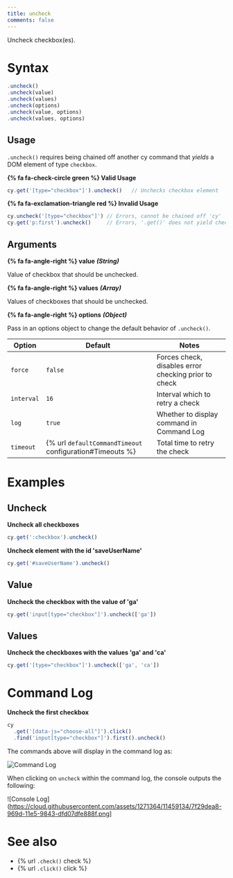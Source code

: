 ```yaml
---
title: uncheck
comments: false
---
```


Uncheck checkbox(es).

# Syntax

```javascript
.uncheck()
.uncheck(value)
.uncheck(values)
.uncheck(options)
.uncheck(value, options)
.uncheck(values, options)
```

## Usage

`.uncheck()` requires being chained off another cy command that *yields* a DOM element of type `checkbox`.

**{% fa fa-check-circle green %} Valid Usage**

```javascript
cy.get('[type="checkbox"]').uncheck()   // Unchecks checkbox element
```

**{% fa fa-exclamation-triangle red %} Invalid Usage**

```javascript
cy.uncheck('[type="checkbox"]') // Errors, cannot be chained off 'cy'
cy.get('p:first').uncheck()     // Errors, '.get()' does not yield checkbox
```

## Arguments

**{% fa fa-angle-right %} value**  ***(String)***

Value of checkbox that should be unchecked.

**{% fa fa-angle-right %} values**  ***(Array)***

Values of checkboxes that should be unchecked.

**{% fa fa-angle-right %} options**  ***(Object)***

Pass in an options object to change the default behavior of `.uncheck()`.

Option | Default | Notes
--- | --- | ---
`force` | `false` | Forces check, disables error checking prior to check
`interval` | `16` | Interval which to retry a check
`log` | `true` | Whether to display command in Command Log
`timeout` | {% url `defaultCommandTimeout` configuration#Timeouts %} | Total time to retry the check

# Examples

## Uncheck

**Uncheck all checkboxes**

```javascript
cy.get(':checkbox').uncheck()
```

**Uncheck element with the id 'saveUserName'**

```javascript
cy.get('#saveUserName').uncheck()
```

## Value

**Uncheck the checkbox with the value of 'ga'**

```javascript
cy.get('input[type="checkbox"]').uncheck(['ga'])
```

## Values

**Uncheck the checkboxes with the values 'ga' and 'ca'**

```javascript
cy.get('[type="checkbox"]').uncheck(['ga', 'ca'])
```

# Command Log

**Uncheck the first checkbox**

```javascript
cy
  .get('[data-js="choose-all"]').click()
  .find('input[type="checkbox"]').first().uncheck()
```

The commands above will display in the command log as:

![Command Log](https://cloud.githubusercontent.com/assets/1271364/11459133/7bf25814-969d-11e5-9f03-9d2d4538fcd5.png)

When clicking on `uncheck` within the command log, the console outputs the following:

![Console Log](https://cloud.githubusercontent.com/assets/1271364/11459134/7f29dea8-969d-11e5-9843-dfd07dfe888f.png]

# See also

- {% url `.check()` check %}
- {% url `.click()` click %}
